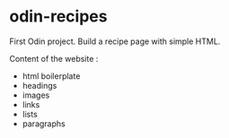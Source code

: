 # odin-recipes

First Odin project. Build a recipe page with simple HTML.

Content of the website :
- html boilerplate
- headings
- images
- links
- lists
- paragraphs